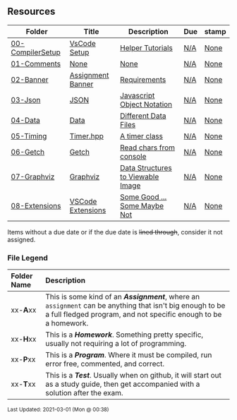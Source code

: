 ## Resources

| Folder | Title | Description | Due | stamp |
|-----|-----|-----|-----|-----|
| <a href="https://github.com/rugbyprof/3013-Algorithms/tree/master/Resources/00-CompilerSetup">00-CompilerSetup</a> | <a href="https://github.com/rugbyprof/3013-Algorithms/tree/master/Resources/00-CompilerSetup"> VsCode Setup </a> | <a href="https://github.com/rugbyprof/3013-Algorithms/tree/master/Resources/00-CompilerSetup"> Helper Tutorials</a> | <a href="https://github.com/rugbyprof/3013-Algorithms/tree/master/Resources/00-CompilerSetup">N/A</a> | <a href="https://github.com/rugbyprof/3013-Algorithms/tree/master/Resources/00-CompilerSetup">None</a> |
| <a href="https://github.com/rugbyprof/3013-Algorithms/tree/master/Resources/01-Comments">01-Comments</a> | <a href="https://github.com/rugbyprof/3013-Algorithms/tree/master/Resources/01-Comments">None</a> | <a href="https://github.com/rugbyprof/3013-Algorithms/tree/master/Resources/01-Comments">None</a> | <a href="https://github.com/rugbyprof/3013-Algorithms/tree/master/Resources/01-Comments">N/A</a> | <a href="https://github.com/rugbyprof/3013-Algorithms/tree/master/Resources/01-Comments">None</a> |
| <a href="https://github.com/rugbyprof/3013-Algorithms/tree/master/Resources/02-Banner">02-Banner</a> | <a href="https://github.com/rugbyprof/3013-Algorithms/tree/master/Resources/02-Banner"> Assignment Banner </a> | <a href="https://github.com/rugbyprof/3013-Algorithms/tree/master/Resources/02-Banner"> Requirements</a> | <a href="https://github.com/rugbyprof/3013-Algorithms/tree/master/Resources/02-Banner">N/A</a> | <a href="https://github.com/rugbyprof/3013-Algorithms/tree/master/Resources/02-Banner">None</a> |
| <a href="https://github.com/rugbyprof/3013-Algorithms/tree/master/Resources/03-Json">03-Json</a> | <a href="https://github.com/rugbyprof/3013-Algorithms/tree/master/Resources/03-Json"> JSON </a> | <a href="https://github.com/rugbyprof/3013-Algorithms/tree/master/Resources/03-Json"> Javascript Object Notation</a> | <a href="https://github.com/rugbyprof/3013-Algorithms/tree/master/Resources/03-Json">N/A</a> | <a href="https://github.com/rugbyprof/3013-Algorithms/tree/master/Resources/03-Json">None</a> |
| <a href="https://github.com/rugbyprof/3013-Algorithms/tree/master/Resources/04-Data">04-Data</a> | <a href="https://github.com/rugbyprof/3013-Algorithms/tree/master/Resources/04-Data"> Data </a> | <a href="https://github.com/rugbyprof/3013-Algorithms/tree/master/Resources/04-Data"> Different Data Files</a> | <a href="https://github.com/rugbyprof/3013-Algorithms/tree/master/Resources/04-Data">N/A</a> | <a href="https://github.com/rugbyprof/3013-Algorithms/tree/master/Resources/04-Data">None</a> |
| <a href="https://github.com/rugbyprof/3013-Algorithms/tree/master/Resources/05-Timing">05-Timing</a> | <a href="https://github.com/rugbyprof/3013-Algorithms/tree/master/Resources/05-Timing"> Timer.hpp </a> | <a href="https://github.com/rugbyprof/3013-Algorithms/tree/master/Resources/05-Timing"> A timer class</a> | <a href="https://github.com/rugbyprof/3013-Algorithms/tree/master/Resources/05-Timing">N/A</a> | <a href="https://github.com/rugbyprof/3013-Algorithms/tree/master/Resources/05-Timing">None</a> |
| <a href="https://github.com/rugbyprof/3013-Algorithms/tree/master/Resources/06-Getch">06-Getch</a> | <a href="https://github.com/rugbyprof/3013-Algorithms/tree/master/Resources/06-Getch"> Getch </a> | <a href="https://github.com/rugbyprof/3013-Algorithms/tree/master/Resources/06-Getch"> Read chars from console</a> | <a href="https://github.com/rugbyprof/3013-Algorithms/tree/master/Resources/06-Getch">N/A</a> | <a href="https://github.com/rugbyprof/3013-Algorithms/tree/master/Resources/06-Getch">None</a> |
| <a href="https://github.com/rugbyprof/3013-Algorithms/tree/master/Resources/07-Graphviz">07-Graphviz</a> | <a href="https://github.com/rugbyprof/3013-Algorithms/tree/master/Resources/07-Graphviz"> Graphviz </a> | <a href="https://github.com/rugbyprof/3013-Algorithms/tree/master/Resources/07-Graphviz"> Data Structures to Viewable Image</a> | <a href="https://github.com/rugbyprof/3013-Algorithms/tree/master/Resources/07-Graphviz">N/A</a> | <a href="https://github.com/rugbyprof/3013-Algorithms/tree/master/Resources/07-Graphviz">None</a> |
| <a href="https://github.com/rugbyprof/3013-Algorithms/tree/master/Resources/08-Extensions">08-Extensions</a> | <a href="https://github.com/rugbyprof/3013-Algorithms/tree/master/Resources/08-Extensions"> VSCode Extensions </a> | <a href="https://github.com/rugbyprof/3013-Algorithms/tree/master/Resources/08-Extensions"> Some Good ... Some Maybe Not</a> | <a href="https://github.com/rugbyprof/3013-Algorithms/tree/master/Resources/08-Extensions">N/A</a> | <a href="https://github.com/rugbyprof/3013-Algorithms/tree/master/Resources/08-Extensions">None</a> |

Items without a due date or if the due date is ~~lined through~~, consider it not assigned.
### File Legend

| Folder Name | Description |
|:-----------|:-------------|
|xx-**A**xx | This is some kind of an ***Assignment***, where an `assignment` can be anything that isn't big enough to be a full fledged program, and not specific enough to be a homework. |
|xx-**H**xx | This is a ***Homework***. Something pretty specific, usually not requiring a lot of programming. |
|xx-**P**xx | This is a ***Program***. Where it must be compiled, run error free, commented, and correct. |
|xx-**T**xx | This is a ***Test***. Usually when on github, it will start out as a study guide, then get accompanied with a solution after the exam. |

<sup>Last Updated: 2021-03-01 (Mon @ 00:38)</sup>